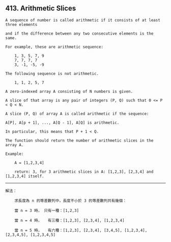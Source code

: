 ## 413\. Arithmetic Slices

    A sequence of number is called arithmetic if it consists of at least three elements 
    
    and if the difference between any two consecutive elements is the same.
    
    For example, these are arithmetic sequence:
    
        1, 3, 5, 7, 9
        7, 7, 7, 7
        3, -1, -5, -9
        
    The following sequence is not arithmetic.
    
        1, 1, 2, 5, 7
    
    A zero-indexed array A consisting of N numbers is given. 
    
    A slice of that array is any pair of integers (P, Q) such that 0 <= P < Q < N.
    
    A slice (P, Q) of array A is called arithmetic if the sequence:
    
    A[P], A[p + 1], ..., A[Q - 1], A[Q] is arithmetic. 
    
    In particular, this means that P + 1 < Q.
    
    The function should return the number of arithmetic slices in the array A.
    
    Example:
    
        A = [1,2,3,4]
      
        return: 3, for 3 arithmetic slices in A: [1,2,3], [2,3,4] and [1,2,3,4] itself.

-------------------------------------------------------------------------------------------        

    解法：
    
        求長度為 n 的等差數列中，長度不小於 3 的等差數列共有幾個：
        
        當 n = 3 時， 只有一種：[1,2,3] 
        
        當 n = 4 時， 　有三種：[1,2,3], [2,3,4], [1,2,3,4]
        
        當 n = 5 時， 　有六種：[1,2,3], [2,3,4], [3,4,5], [1,2,3,4], [2,3,4,5], [1,2,3,4,5]
